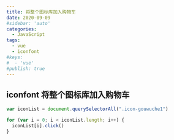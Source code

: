 ```yaml
---
title: 将整个图标库加入购物车
date: 2020-09-09
#sidebar: 'auto'
categories:
  - JavaScript
tags:
  - vue
  - iconfont
#keys:
#  - 'vue'
#publish: true
---
```


## iconfont 将整个图标库加入购物车

```js
var iconList = document.querySelectorAll(".icon-gouwuche1")

for (var i = 0; i < iconList.length; i++) {
  iconList[i].click()
}
```
